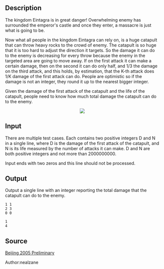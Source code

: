 <h2>Description</h2><p>The kingdom Eintagra is in great danger! Overwhelming enemy has surrounded the emperor's castle and once they enter, a massacre is just what is going to be.
</p>
Now what all people in the kingdom Eintagra can rely on, is a huge catapult that can throw heavy rocks to the crowd of enemy. The catapult is so huge that it is too hard to adjust the direction it targets. So the damage it can do to the enemy is decreasing for every throw because the enemy in the targeted area are going to move away. If on the first attack it can make a certain damage, then on the second it can do only half, and 1/3 the damage on the third attack, and this holds, by estimation, that the K-th attack does 1/K damage of the first attack can do. People are optimistic so if the damage is not an integer, they round it up to the nearest bigger integer.

Given the damage of the first attack of the catapult and the life of the catapult, people need to know how much total damage the catapult can do to the enemy.
<center><img src="images/2668_1.jpg"></center><h2>Input</h2><p>There are multiple test cases. Each contains two positive integers D and N in a single line, where D is the damage of the first attack of the catapult, and N is its life measured by the number of attacks it can make. D and N are both positive integers and not more than 2000000000.
</p>
Input ends with two zeros and this line should not be processed.<h2>Output</h2><p>Output a single line with an integer reporting the total damage that the catapult can do to the enemy.</p><pre><code class="language-input1">1 1
2 3
0 0
</code></pre><pre><code class="language-output1">1
4
</code></pre><h2>Source</h2><a href="searchproblem?field=source&amp;key=Beijing+2005+Preliminary">Beijing 2005 Preliminary</a><p>
</p>Author:nealzane